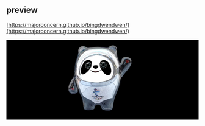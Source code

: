 ## preview

[https://majorconcern.github.io/bingdwendwen/](https://majorconcern.github.io/bingdwendwen/)

<p align="center">
  <img src="./assets/bingdwendwen.jpg">
</p>